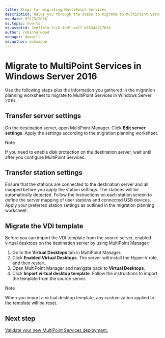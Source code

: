 ```yaml
---
title: Steps for migrating MultiPoint Services
description: Walks you through the steps to migrate to MultiPoint Services in Windows Server 2016
ms.date: 07/29/2016
ms.topic: how-to
ms.assetid: 3ee77efa-7cc5-4ddf-aaff-b5634a717014
author: robinharwood
manager: dongill
ms.author: daknappe
---
```

# Migrate to  MultiPoint Services in Windows Server 2016

Use the following steps plus the information you gathered in the migration planning worksheet to migrate to MultiPoint Services in Windows Server 2016.

## Transfer server settings
On the destination server, open MultiPoint Manager. Click **Edit server settings**. Apply the settings according to the migration planning worksheet.

> [!NOTE]
> If you need to enable disk protection on the destination server, wait until after you configure MultiPoint Services.

## Transfer station settings
Ensure that the stations are connected to the destination server and all mapped before you apply the station settings. The stations will be automatically detected. Follow the instructions on each station screen to define the server mapping of user stations and connected USB devices. Apply your preferred station settings as outlined in the migration planning worksheet.

## Migrate the VDI template

Before you can import the VDI template from the source server, enabled virtual desktops on the destination server by using MultiPoint Manager:

1. Go to the **Virtual Desktops** tab in MultiPoint Manager.
2. Click **Enabled Virtual Desktops**. The server will install the Hyper-V role, and then restart.
3. Open MultiPoint Manager and navigate back to **Virtual Desktops**.
4. Click **Import virtual desktop template**. Follow the instructions to import the template from the source server.

> [!NOTE]
> When you import a virtual desktop template,  any customization applied to the template will be reset.

## Next step
[Validate your new MultiPoint Services deployment.](multipoint-services-post-migration-steps.md)
